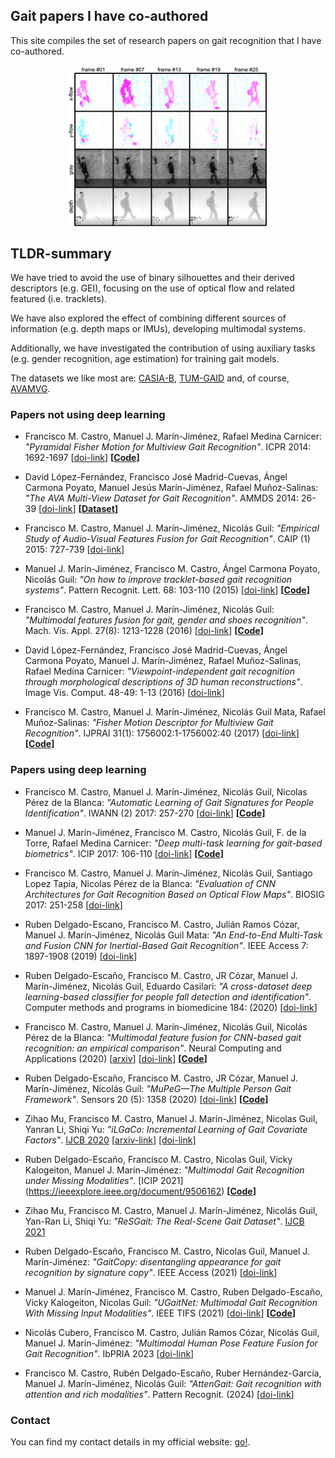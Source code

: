 ## Gait papers I have co-authored

This site compiles the set of research papers on gait recognition that I have co-authored.

<p align="center">
<img src="./images/inputfeatures.jpg" width="320" alt="Input gait data" align="center">
</p>

## TLDR-summary

We have tried to avoid the use of binary silhouettes and their derived descriptors (e.g. GEI), focusing on the use of optical flow and related featured (i.e. tracklets).

We have also explored the effect of combining different sources of information (e.g. depth maps or IMUs), developing multimodal systems.

Additionally, we have investigated the contribution of using auxiliary tasks (e.g. gender recognition, age estimation) for training gait models.

The datasets we like most are: [CASIA-B](http://www.cbsr.ia.ac.cn/english/Gait%20Databases.asp), [TUM-GAID](https://www.ei.tum.de/mmk/verschiedenes/tum-gaid-database/) and, of course, [AVAMVG](https://www.uco.es/investiga/grupos/ava/node/41).

### Papers not using deep learning

* Francisco M. Castro, Manuel J. Marín-Jiménez, Rafael Medina Carnicer: _"Pyramidal Fisher Motion for Multiview Gait Recognition"_. ICPR 2014: 1692-1697 [[doi-link](https://doi.org/10.1109/ICPR.2014.298)] **[[Code](https://github.com/avagait/pfmgait)]**

* David López-Fernández, Francisco José Madrid-Cuevas, Ángel Carmona Poyato, Manuel Jesús Marín-Jiménez, Rafael Muñoz-Salinas: _"The AVA Multi-View Dataset for Gait Recognition"_. AMMDS 2014: 26-39 [[doi-link](https://doi.org/10.1007/978-3-319-13323-2_3)] **[[Dataset](https://www.uco.es/investiga/grupos/ava/node/41)]**

* Francisco M. Castro, Manuel J. Marín-Jiménez, Nicolás Guil: _"Empirical Study of Audio-Visual Features Fusion for Gait Recognition"_. CAIP (1) 2015: 727-739 [[doi-link](https://doi.org/10.1007/978-3-319-23192-1_61)]

* Manuel J. Marín-Jiménez, Francisco M. Castro, Ángel Carmona Poyato, Nicolás Guil: _"On how to improve tracklet-based gait recognition systems"_. Pattern Recognit. Lett. 68: 103-110 (2015) [[doi-link](https://doi.org/10.1016/j.patrec.2015.08.025)] **[[Code](https://github.com/avagait/pfmgait)]**

* Francisco M. Castro, Manuel J. Marín-Jiménez, Nicolás Guil: _"Multimodal features fusion for gait, gender and shoes recognition"_. Mach. Vis. Appl. 27(8): 1213-1228 (2016) [[doi-link](https://doi.org/10.1007/s00138-016-0767-5)] **[[Code](https://github.com/avagait/pfmgait)]**

* David López-Fernández, Francisco José Madrid-Cuevas, Ángel Carmona Poyato, Manuel J. Marín-Jiménez, Rafael Muñoz-Salinas, Rafael Medina Carnicer: _"Viewpoint-independent gait recognition through morphological descriptions of 3D human reconstructions"_. Image Vis. Comput. 48-49: 1-13 (2016) [[doi-link](https://doi.org/10.1016/j.imavis.2016.01.003)]

* Francisco M. Castro, Manuel J. Marín-Jiménez, Nicolás Guil Mata, Rafael Muñoz-Salinas: _"Fisher Motion Descriptor for Multiview Gait Recognition"_. IJPRAI 31(1): 1756002:1-1756002:40 (2017) [[doi-link](https://doi.org/10.1142/S021800141756002X)] **[[Code](https://github.com/avagait/pfmgait)]**

### Papers using deep learning

* Francisco M. Castro, Manuel J. Marín-Jiménez, Nicolás Guil, Nicolas Pérez de la Blanca: _"Automatic Learning of Gait Signatures for People Identification"_. IWANN (2) 2017: 257-270 [[doi-link](https://doi.org/10.1007/978-3-319-59147-6_23)] **[[Code](https://github.com/avagait/cnngait)]**

* Manuel J. Marín-Jiménez, Francisco M. Castro, Nicolás Guil, F. de la Torre, Rafael Medina Carnicer: _"Deep multi-task learning for gait-based biometrics"_. ICIP 2017: 106-110 [[doi-link](https://doi.org/10.1109/ICIP.2017.8296252)] **[[Code](https://github.com/avagait/cnngait)]**

* Francisco M. Castro, Manuel J. Marín-Jiménez, Nicolás Guil, Santiago Lopez Tapia, Nicolas Pérez de la Blanca: _"Evaluation of CNN Architectures for Gait Recognition Based on Optical Flow Maps"_. BIOSIG 2017: 251-258 [[doi-link](https://doi.org/10.23919/BIOSIG.2017.8053503)]

* Ruben Delgado-Escano, Francisco M. Castro, Julián Ramos Cózar, Manuel J. Marín-Jiménez, Nicolás Guil Mata: _"An End-to-End Multi-Task and Fusion CNN for Inertial-Based Gait Recognition"_. IEEE Access 7: 1897-1908 (2019) [[doi-link](https://doi.org/10.1109/ACCESS.2018.2886899)]

* Ruben Delgado-Escaño, Francisco M. Castro, JR Cózar, Manuel J. Marín-Jiménez, Nicolás Guil, Eduardo Casilari: _"A cross-dataset deep learning-based classifier for people fall detection and identification"_. Computer methods and programs in biomedicine 184: (2020) [[doi-link](https://doi.org/10.1016/j.cmpb.2019.105265)]

* Francisco M. Castro, Manuel J. Marín-Jiménez, Nicolás Guil, Nicolás Pérez de la Blanca: _"Multimodal feature fusion for CNN-based gait recognition: an empirical comparison"_. Neural Computing and Applications (2020) [[arxiv](https://arxiv.org/abs/1806.07753)] [[doi-link](https://link.springer.com/article/10.1007/s00521-020-04811-z)] **[[Code](https://github.com/avagait/cnngaitmm)]**

* Ruben Delgado-Escaño, Francisco M. Castro, JR Cózar, Manuel J. Marín-Jiménez, Nicolás Guil: _"MuPeG—The Multiple Person Gait Framework"_. Sensors 20 (5): 1358 (2020) [[doi-link](https://doi.org/10.3390/s20051358)] **[[Code](https://github.com/rubende/cnngait_tf)]**

* Zihao Mu, Francisco M. Castro, Manuel J. Marín-Jiménez, Nicolas Guil, Yanran Li, Shiqi Yu: _"iLGaCo: Incremental Learning of Gait Covariate Factors"_. [IJCB 2020](https://ieee-biometrics.org/ijcb2020/Program.html) [[arxiv-link](https://arxiv.org/abs/2008.13507)] [[doi-link]](https://doi.org/10.1109/IJCB48548.2020.9304857)  

* Ruben Delgado-Escaño, Francisco M. Castro, Nicolas Guil, Vicky Kalogeiton, Manuel J. Marín-Jiménez: _"Multimodal Gait Recognition under Missing Modalities"_. [ICIP 2021] (https://ieeexplore.ieee.org/document/9506162) **[[Code](https://github.com/avagait/gaitmiss)]**

* Zihao Mu, Francisco M. Castro, Manuel J. Marín-Jiménez, Nicolás Guil, Yan-Ran Li, Shiqi Yu: _"ReSGait: The Real-Scene Gait Dataset"_. [IJCB 2021](https://ieeexplore.ieee.org/document/9484347)

* Ruben Delgado-Escaño, Francisco M. Castro, Nicolas Guil, Manuel J. Marín-Jiménez: _"GaitCopy: disentangling appearance for gait recognition by signature copy"_. IEEE Access (2021) [[doi-link](https://ieeexplore.ieee.org/document/9646881)]

*  Manuel J. Marín-Jiménez, Francisco M. Castro, Ruben Delgado-Escaño, Vicky Kalogeiton, Nicolas Guil: _"UGaitNet: Multimodal Gait Recognition With Missing Input Modalities"_. IEEE TIFS (2021) [[doi-link](https://ieeexplore.ieee.org/document/9634027)] **[[Code](https://github.com/avagait/ugaitnet)]**

*  	Nicolás Cubero, Francisco M. Castro, Julián Ramos Cózar, Nicolás Guil, Manuel J. Marín-Jiménez: _"Multimodal Human Pose Feature Fusion for Gait Recognition"_. IbPRIA 2023 [[doi-link](https://doi.org/10.1007/978-3-031-36616-1_31)]

*  Francisco M. Castro, Rubén Delgado-Escaño, Ruber Hernández-García, Manuel J. Marín-Jiménez, Nicolás Guil: _"AttenGait: Gait recognition with attention and rich modalities"_. Pattern Recognit. (2024) [[doi-link](https://doi.org/10.1016/j.patcog.2023.110171)]

### Contact

You can find my contact details in my official website: [go!](http://www.uco.es/~in1majim/).
